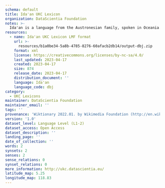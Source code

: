```yaml
---
schema: default
title: Ida'an UKC Lexicon
organization: DataScientia Foundation
notes: >-
  Ida'an is a language from the Austronesian family, spoken in Oceania. The UKC Lexicon of Ida'an is represented as a lexico-semantic network. It consists of words, word senses, synsets, as well as sense-level and synset-level relationships.
resources:
  - name: Ida'an UKC Lexicon LMF format
    url: >-
      resources/b1a0be34-5a8b-4785-8276-60afacb2db14/output-dbj.zip
    format: xml
    license: https://creativecommons.org/licenses/by-nc-sa/4.0/
    last_updated: 2023-04-17
    created: 2023-04-17
    size: 874
    release_date: 2023-04-17
    distribution_document: ''
    language: Ida'an
    language_code: dbj
category:
  - UKC Lexicons
maintainer: DataScientia Foundation
maintainer_email: ''
tags: ''
provenance: 'Wiktionary 2022.01. by Wikimedia Foundation (http://en.wiktionary.org); Princeton WordNet 2.1 by Princeton University (https://wordnet.princeton.edu)'
version: '1.0'
dataset_level: Language Level (L1-2)
dataset_access: Open Access
dataset_description: ''
landing_page: ''
date_of_collection: ''
words: 2
synsets: 2
senses: 2
sense_relations: 0
synset_relations: 0
more_information: http://ukc.datascientia.eu/
latitude_map: 5.25
longitude_map: 118.83
---
```

